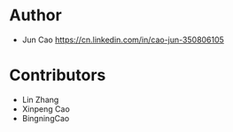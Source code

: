 # Author

* Jun Cao  <https://cn.linkedin.com/in/cao-jun-350806105>

# Contributors

* Lin Zhang
* Xinpeng Cao
* BingningCao